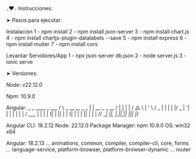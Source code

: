 ⸜❤︎⸝ Instrucciones:

➤ Pasos para ejecutar:

Instalación
1 - npm install 
2 - npm install json-server
3 - npm install chart.js
4 - npm install chartjs-plugin-datalabels --save
5 - npm install express
6 - npm install multer
7 - npm install cors

Levantar Servidores/App
1 - npx json-server db.json
2 - node server.js
3 - ionic serve

➤ Versiones:

Node: v22.12.0

Npm: 10.9.0

Angular: _ _ ____ _ ___ / \ _ __ __ _ _ | | __ _ _ __ / | | | | / △ \ | ' \ / _ | | | | |/ _ | '| | | | | | | / ___ | | | | (| | || | | (| | | | || | | | // __| ||_, |_,||_,|| _||| |___/

Angular CLI: 18.2.12 Node: 22.12.0 Package Manager: npm 10.9.0 OS: win32 x64

Angular: 18.2.13 ... animations, common, compiler, compiler-cli, core, forms
... language-service, platform-browser, platform-browser-dynamic ... router
